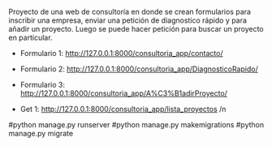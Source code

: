 Proyecto de una web de consultoría en donde se crean formularios para inscribir una empresa, enviar una petición de diagnostico rápido y para añadir un proyecto. Luego se puede hacer petición para buscar un proyecto en particular.

* Formulario 1: http://127.0.0.1:8000/consultoria_app/contacto/

* Formulario 2: http://127.0.0.1:8000/consultoria_app/DiagnosticoRapido/

* Formulario 3: http://127.0.0.1:8000/consultoria_app/A%C3%B1adirProyecto/

* Get 1: http://127.0.0.1:8000/consultoria_app/lista_proyectos /n

#python manage.py runserver #python manage.py makemigrations #python manage.py migrate
